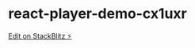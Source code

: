 # react-player-demo-cx1uxr

[Edit on StackBlitz ⚡️](https://stackblitz.com/edit/react-player-demo-cx1uxr)